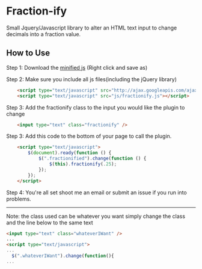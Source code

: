 Fraction-ify
============

Small Jquery/Javascript library to alter an HTML text input to change decimals into a fraction value.


How to Use
----------

Step 1: Download the [minified js](https://github.com/JeremyCarlsten/Fraction-ify/blob/master/js/fractionify-1.0.min.js) (Right click and save as)

Step 2: Make sure you include all js files(including the jQuery library)

```html
    <script type="text/javascript" src="http://ajax.googleapis.com/ajax/libs/jquery/1.10.2/jquery.min.js"></script>
    <script type="text/javascript" src="js/fractionify.js"></script>
```

Step 3: Add the fractionify class to the input you would like the plugin to change

```html
    <input type="text" class="fractionify" />
```

Step 3: Add this code to the bottom of your page to call the plugin.


```html
    <script type="text/javascript">
        $(document).ready(function () {
            $(".fractionified").change(function () {
                $(this).fractionify(.25);
            });
        });
    </script>
```

Step 4: You're all set shoot me an email or submit an issue if you run into problems.

-----

Note: the class used can be whatever you want simply change the class and the line below to the same text


```html
<input type="text" class="whateverIWant" />
...
<script type="text/javascript">
...
  $(".whateverIWant").change(function(){
...

```
